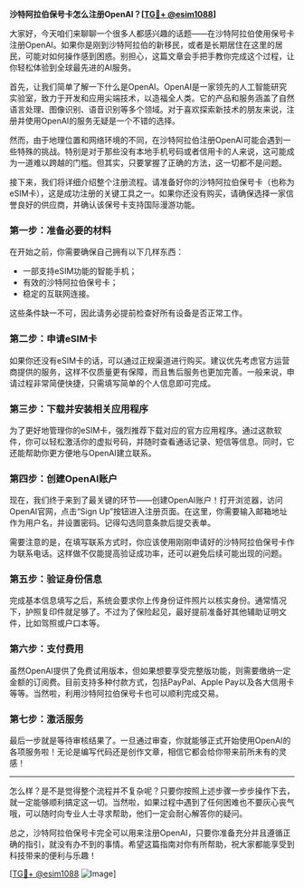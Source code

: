 **沙特阿拉伯保号卡怎么注册OpenAI？[[TG💪+ @esim1088](https://t.me/s/esim1088)]**

大家好，今天咱们来聊聊一个很多人都感兴趣的话题——在沙特阿拉伯使用保号卡注册OpenAI。如果你是刚到沙特阿拉伯的新移民，或者是长期居住在这里的居民，可能对如何操作感到困惑。别担心，这篇文章会手把手教你完成这个过程，让你轻松体验到全球最先进的AI服务。

首先，让我们简单了解一下什么是OpenAI。OpenAI是一家领先的人工智能研究实验室，致力于开发和应用尖端技术，以造福全人类。它的产品和服务涵盖了自然语言处理、图像识别、语音识别等多个领域。对于喜欢探索新技术的朋友来说，注册并使用OpenAI的服务无疑是一个不错的选择。

然而，由于地理位置和网络环境的不同，在沙特阿拉伯注册OpenAI可能会遇到一些特殊的挑战。特别是对于那些没有本地手机号码或者信用卡的人来说，这可能成为一道难以跨越的门槛。但其实，只要掌握了正确的方法，这一切都不是问题。

接下来，我们将详细介绍整个注册流程。请准备好你的沙特阿拉伯保号卡（也称为eSIM卡），这是成功注册的关键工具之一。如果你还没有购买，请确保选择一家信誉良好的供应商，并确认该保号卡支持国际漫游功能。

### 第一步：准备必要的材料

在开始之前，你需要确保自己拥有以下几样东西：
- 一部支持eSIM功能的智能手机；
- 有效的沙特阿拉伯保号卡；
- 稳定的互联网连接。

这些条件缺一不可，因此请务必提前检查好所有设备是否正常工作。

### 第二步：申请eSIM卡

如果你还没有eSIM卡的话，可以通过正规渠道进行购买。建议优先考虑官方运营商提供的服务，这样不仅质量更有保障，而且售后服务也更加完善。一般来说，申请过程非常简便快捷，只需填写简单的个人信息即可完成。

### 第三步：下载并安装相关应用程序

为了更好地管理你的eSIM卡，强烈推荐下载对应的官方应用程序。通过这款软件，你可以轻松激活你的虚拟号码，并随时查看通话记录、短信等信息。同时，它还能帮助你更方便地与OpenAI建立联系。

### 第四步：创建OpenAI账户

现在，我们终于来到了最关键的环节——创建OpenAI账户！打开浏览器，访问OpenAI官网，点击“Sign Up”按钮进入注册页面。在这里，你需要输入邮箱地址作为用户名，并设置密码。记得勾选同意条款后提交表单。

需要注意的是，在填写联系方式时，你应该使用刚刚申请好的沙特阿拉伯保号卡作为联系电话。这样做不仅能提高验证成功率，还可以避免后续可能出现的问题。

### 第五步：验证身份信息

完成基本信息填写之后，系统会要求你上传身份证件照片以核实身份。通常情况下，护照复印件就足够了。不过为了保险起见，最好提前准备好其他辅助证明文件，比如驾照或户口本等。

### 第六步：支付费用

虽然OpenAI提供了免费试用版本，但如果想要享受完整版功能，则需要缴纳一定金额的订阅费。目前支持多种付款方式，包括PayPal、Apple Pay以及各大信用卡等等。当然啦，利用沙特阿拉伯保号卡也可以顺利完成交易。

### 第七步：激活服务

最后一步就是等待审核结果了。一旦通过审查，你就能够正式开始使用OpenAI的各项服务啦！无论是编写代码还是创作文章，相信它都会给你带来前所未有的灵感！

---

怎么样？是不是觉得整个流程并不复杂呢？只要你按照上述步骤一步步操作下去，就一定能够顺利搞定这一切。当然啦，如果过程中遇到了任何困难也不要灰心丧气哦，可以随时向专业人士寻求帮助，他们一定会耐心解答你的疑问。

总之，沙特阿拉伯保号卡完全可以用来注册OpenAI，只要你准备充分并且遵循正确的指引，就没有办不到的事情。希望这篇指南对你有所帮助，祝大家都能享受到科技带来的便利与乐趣！

[[TG💪+ @esim1088](https://t.me/s/esim1088) ![Image](https://i.postimg.cc/4NQfJmqS/Snipaste-2025-05-13-00-14-12.png)]